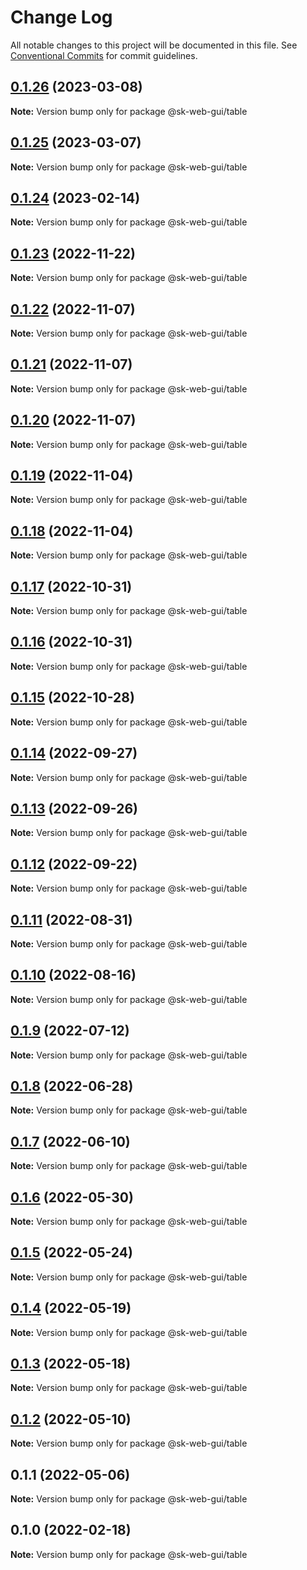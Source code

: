 # Change Log

All notable changes to this project will be documented in this file.
See [Conventional Commits](https://conventionalcommits.org) for commit guidelines.

## [0.1.26](https://github.com/Sundsvallskommun/web-shared-components/compare/@sk-web-gui/table@0.1.25...@sk-web-gui/table@0.1.26) (2023-03-08)

**Note:** Version bump only for package @sk-web-gui/table

## [0.1.25](https://github.com/Sundsvallskommun/web-shared-components/compare/@sk-web-gui/table@0.1.24...@sk-web-gui/table@0.1.25) (2023-03-07)

**Note:** Version bump only for package @sk-web-gui/table

## [0.1.24](https://github.com/Sundsvallskommun/web-shared-components/compare/@sk-web-gui/table@0.1.23...@sk-web-gui/table@0.1.24) (2023-02-14)

**Note:** Version bump only for package @sk-web-gui/table

## [0.1.23](https://github.com/Sundsvallskommun/web-shared-components/compare/@sk-web-gui/table@0.1.22...@sk-web-gui/table@0.1.23) (2022-11-22)

**Note:** Version bump only for package @sk-web-gui/table

## [0.1.22](https://github.com/Sundsvallskommun/web-shared-components/compare/@sk-web-gui/table@0.1.21...@sk-web-gui/table@0.1.22) (2022-11-07)

**Note:** Version bump only for package @sk-web-gui/table

## [0.1.21](https://github.com/Sundsvallskommun/web-shared-components/compare/@sk-web-gui/table@0.1.20...@sk-web-gui/table@0.1.21) (2022-11-07)

**Note:** Version bump only for package @sk-web-gui/table

## [0.1.20](https://github.com/Sundsvallskommun/web-shared-components/compare/@sk-web-gui/table@0.1.19...@sk-web-gui/table@0.1.20) (2022-11-07)

**Note:** Version bump only for package @sk-web-gui/table

## [0.1.19](https://github.com/Sundsvallskommun/web-shared-components/compare/@sk-web-gui/table@0.1.18...@sk-web-gui/table@0.1.19) (2022-11-04)

**Note:** Version bump only for package @sk-web-gui/table

## [0.1.18](https://github.com/Sundsvallskommun/web-shared-components/compare/@sk-web-gui/table@0.1.17...@sk-web-gui/table@0.1.18) (2022-11-04)

**Note:** Version bump only for package @sk-web-gui/table

## [0.1.17](https://github.com/Sundsvallskommun/web-shared-components/compare/@sk-web-gui/table@0.1.16...@sk-web-gui/table@0.1.17) (2022-10-31)

**Note:** Version bump only for package @sk-web-gui/table

## [0.1.16](https://github.com/Sundsvallskommun/web-shared-components/compare/@sk-web-gui/table@0.1.14...@sk-web-gui/table@0.1.16) (2022-10-31)

**Note:** Version bump only for package @sk-web-gui/table

## [0.1.15](https://github.com/Sundsvallskommun/web-shared-components/compare/@sk-web-gui/table@0.1.14...@sk-web-gui/table@0.1.15) (2022-10-28)

**Note:** Version bump only for package @sk-web-gui/table

## [0.1.14](https://github.com/Sundsvallskommun/web-shared-components/compare/@sk-web-gui/table@0.1.13...@sk-web-gui/table@0.1.14) (2022-09-27)

**Note:** Version bump only for package @sk-web-gui/table

## [0.1.13](https://github.com/Sundsvallskommun/web-shared-components/compare/@sk-web-gui/table@0.1.12...@sk-web-gui/table@0.1.13) (2022-09-26)

**Note:** Version bump only for package @sk-web-gui/table

## [0.1.12](https://github.com/Sundsvallskommun/web-shared-components/compare/@sk-web-gui/table@0.1.11...@sk-web-gui/table@0.1.12) (2022-09-22)

**Note:** Version bump only for package @sk-web-gui/table

## [0.1.11](https://github.com/Sundsvallskommun/web-shared-components/compare/@sk-web-gui/table@0.1.10...@sk-web-gui/table@0.1.11) (2022-08-31)

**Note:** Version bump only for package @sk-web-gui/table

## [0.1.10](https://github.com/Sundsvallskommun/web-shared-components/compare/@sk-web-gui/table@0.1.9...@sk-web-gui/table@0.1.10) (2022-08-16)

**Note:** Version bump only for package @sk-web-gui/table

## [0.1.9](https://github.com/Sundsvallskommun/web-shared-components/compare/@sk-web-gui/table@0.1.8...@sk-web-gui/table@0.1.9) (2022-07-12)

**Note:** Version bump only for package @sk-web-gui/table

## [0.1.8](https://github.com/Sundsvallskommun/web-shared-components/compare/@sk-web-gui/table@0.1.7...@sk-web-gui/table@0.1.8) (2022-06-28)

**Note:** Version bump only for package @sk-web-gui/table

## [0.1.7](https://github.com/Sundsvallskommun/web-shared-components/compare/@sk-web-gui/table@0.1.6...@sk-web-gui/table@0.1.7) (2022-06-10)

**Note:** Version bump only for package @sk-web-gui/table

## [0.1.6](https://github.com/Sundsvallskommun/web-shared-components/compare/@sk-web-gui/table@0.1.5...@sk-web-gui/table@0.1.6) (2022-05-30)

**Note:** Version bump only for package @sk-web-gui/table

## [0.1.5](https://github.com/Sundsvallskommun/web-shared-components/compare/@sk-web-gui/table@0.1.4...@sk-web-gui/table@0.1.5) (2022-05-24)

**Note:** Version bump only for package @sk-web-gui/table

## [0.1.4](https://github.com/Sundsvallskommun/web-shared-components/compare/@sk-web-gui/table@0.1.3...@sk-web-gui/table@0.1.4) (2022-05-19)

**Note:** Version bump only for package @sk-web-gui/table

## [0.1.3](https://github.com/Sundsvallskommun/web-shared-components/compare/@sk-web-gui/table@0.1.2...@sk-web-gui/table@0.1.3) (2022-05-18)

**Note:** Version bump only for package @sk-web-gui/table

## [0.1.2](https://github.com/Sundsvallskommun/web-shared-components/compare/@sk-web-gui/table@0.1.1...@sk-web-gui/table@0.1.2) (2022-05-10)

**Note:** Version bump only for package @sk-web-gui/table

## 0.1.1 (2022-05-06)

**Note:** Version bump only for package @sk-web-gui/table

## 0.1.0 (2022-02-18)

**Note:** Version bump only for package @sk-web-gui/table
